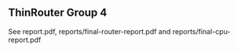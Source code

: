 ThinRouter Group 4
---------------

See report.pdf, reports/final-router-report.pdf and reports/final-cpu-report.pdf